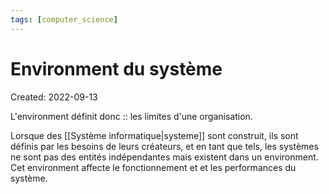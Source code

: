 ```yaml
---
tags: [computer_science] 
---
```

# Environment du système
Created: 2022-09-13

L'environment définit donc :: les limites d'une organisation.
<!--SR:!2022-10-06,14,230-->

Lorsque des [[Système informatique|systeme]] sont construit, ils sont définis par les besoins de leurs créateurs, et en tant que tels, les systèmes ne sont pas des entités indépendantes mais existent dans un environment. Cet environment affecte le fonctionnement et et les performances du système.
